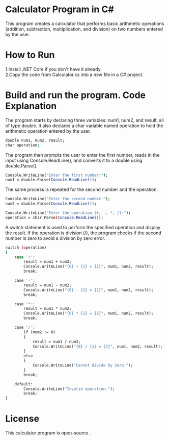 <h1><h1><h1>Calculator Program in C# </h1>
This program creates a calculator that performs basic arithmetic operations (addition, subtraction, multiplication, and division) on two numbers entered by the user.

<h1><h1>How to Run</h1>
1.Install .NET Core if you don't have it already. <br>
2.Copy the code from Calculator.cs into a new file in a C# project.

<h1>Build and run the program.
Code Explanation</h1>
The program starts by declaring three variables: num1, num2, and result, all of type double. It also declares a char variable named operation to hold the arithmetic operation entered by the user.

```bash 
double num1, num2, result;
char operation;
```
The program then prompts the user to enter the first number, reads in the input using Console.ReadLine(), and converts it to a double using double.Parse().
```bash
Console.WriteLine("Enter the first number:");
num1 = double.Parse(Console.ReadLine());
```
The same process is repeated for the second number and the operation.
```bash
Console.WriteLine("Enter the second number:");
num2 = double.Parse(Console.ReadLine());

Console.WriteLine("Enter the operation (+, -, *, /):");
operation = char.Parse(Console.ReadLine());
```
A switch statement is used to perform the specified operation and display the result. If the operation is division (/), the program checks if the second number is zero to avoid a division by zero error.

```bash 
switch (operation)
{
    case '+':
        result = num1 + num2;
        Console.WriteLine("{0} + {1} = {2}", num1, num2, result);
        break;

    case '-':
        result = num1 - num2;
        Console.WriteLine("{0} - {1} = {2}", num1, num2, result);
        break;

    case '*':
        result = num1 * num2;
        Console.WriteLine("{0} * {1} = {2}", num1, num2, result);
        break;

    case '/':
        if (num2 != 0)
        {
            result = num1 / num2;
            Console.WriteLine("{0} / {1} = {2}", num1, num2, result);
        }
        else
        {
            Console.WriteLine("Cannot divide by zero.");
        }
        break;

    default:
        Console.WriteLine("Invalid operation.");
        break;
}
```


<h1> License </h1>

This calculator program is open-source .
